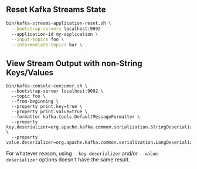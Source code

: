## Reset Kafka Streams State

```bash
bin/kafka-streams-application-reset.sh \
  --bootstrap-servers localhost:9092
  --application-id my-application \
  --input-topics foo \
  --intermediate-topics bar \
```

## View Stream Output with non-String Keys/Values

```
bin/kafka-console-consumer.sh \
  --bootstrap-server localhost:9092 \
  --topic foo \
  --from-beginning \
  --property print.key=true \
  --property print.value=true \
  --formatter kafka.tools.DefaultMessageFormatter \
  --property key.deserializer=org.apache.kafka.common.serialization.StringDeserializer \
  --property value.deserializer=org.apache.kafka.common.serialization.LongDeserializer
```

For whatever reason, using `--key-deserializer` and/or `--value-deserializer` options doesn't have the same result.
